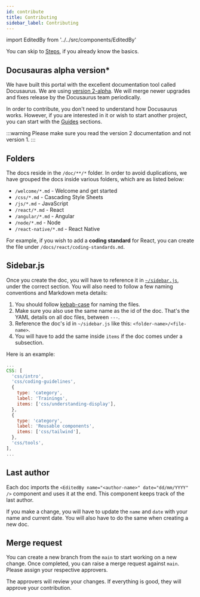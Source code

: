 ```yaml
---
id: contribute
title: Contributing
sidebar_label: Contributing
---
```


import EditedBy from '../../src/components/EditedBy'

You can skip to [Steps](#sidebarjs), if you already know the basics.

## Docusauras alpha version\*

We have built this portal with the excellent documentation tool called Docusaurus. We are using [version 2-alpha](https://v2.docusaurus.io/). We will merge newer upgrades and fixes release by the Docusaurus team periodically.

In order to contribute, you don't need to understand how Docusaurus works. However, if you are interested in it or wish to start another project, you can start with the [Guides](https://v2.docusaurus.io/docs/creating-pages) sections.

<!-- prettier-ignore -->
:::warning
Please make sure you read the version 2 documentation and not version 1.
:::

## Folders

The docs reside in the `/doc/**/*` folder. In order to avoid duplications, we have grouped the docs inside various folders, which are as listed below:

- `/welcome/*.md` - Welcome and get started
- `/css/*.md` - Cascading Style Sheets
- `/js/*.md` - JavaScript
- `/react/*.md` - React
- `/angular/*.md` - Angular
- `/node/*.md` - Node
- `/react-native/*.md` - React Native

For example, if you wish to add a **coding standard** for React, you can create the file under `/docs/react/coding-standards.md`.

## Sidebar.js

Once you create the doc, you will have to reference it in [`~/sidebar.js`](https://github.com/feedpm/feed-docs/blob/main/sidebars.js), under the correct section. You will also need to follow a few naming conventions and Markdown meta details:

1. You should follow [kebab-case](https://stackoverflow.com/questions/11273282/whats-the-name-for-hyphen-separated-case) for naming the files.
1. Make sure you also use the same name as the id of the doc. That's the YAML details on all doc files, between `---`.
1. Reference the doc's id in `~/sidebar.js` like this: `<folder-name>/<file-name>`.
1. You will have to add the same inside `items` if the doc comes under a subsection.

Here is an example:

```javascript
...
CSS: [
  'css/intro',
  'css/coding-guidelines',
  {
    type: 'category',
    label: 'Trainings',
    items: ['css/understanding-display'],
  },
  {
    type: 'category',
    label: 'Reusable components',
    items: ['css/tailwind'],
  },
  'css/tools',
],
...
```

## Last author

Each doc imports the `<EditedBy name="<author-name>" date="dd/mm/YYYY" />` component and uses it at the end. This component keeps track of the last author.

If you make a change, you will have to update the `name` and `date` with your name and current date. You will also have to do the same when creating a new doc.

## Merge request

You can create a new branch from the `main` to start working on a new change. Once completed, you can raise a merge request against `main`. Please assign your respective approvers.

The approvers will review your changes. If everything is good, they will approve your contribution.

<EditedBy name="Vijay dev" date="24/02/2020" />
